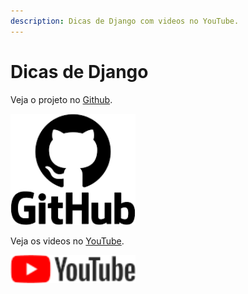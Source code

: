 ```yaml
---
description: Dicas de Django com videos no YouTube.
---
```


# Dicas de Django

Veja o projeto no [Github](https://github.com/rg3915/dicas-de-django).

<a href="https://github.com/rg3915/dicas-de-django">
    <img src="./.gitbook/assets/github.png" width="200px">
</a>

Veja os videos no [YouTube](https://www.youtube.com/regis-do-python).

<a href="https://www.youtube.com/regis-do-python">
    <img src="./.gitbook/assets/youtube.png" width="200px">
</a>
